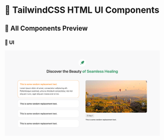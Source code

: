# 🌟 TailwindCSS HTML UI Components

## 📸 All Components Preview

### 🧭 UI

[![Preview](./1/preview.png)](./1/)
